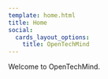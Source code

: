```yaml
---
template: home.html
title: Home
social:
  cards_layout_options:
    title: OpenTechMind
---
```


Welcome to OpenTechMind.